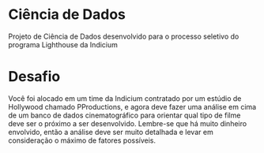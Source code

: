 # Ciência de Dados
Projeto de Ciência de Dados desenvolvido para o processo seletivo do programa Lighthouse da Indicium

# Desafio
Você foi alocado em um time da Indicium contratado por um estúdio de
Hollywood chamado PProductions, e agora deve fazer uma análise em cima de um
banco de dados cinematográfico para orientar qual tipo de filme deve ser o próximo
a ser desenvolvido. Lembre-se que há muito dinheiro envolvido, então a análise deve
ser muito detalhada e levar em consideração o máximo de fatores possíveis.
